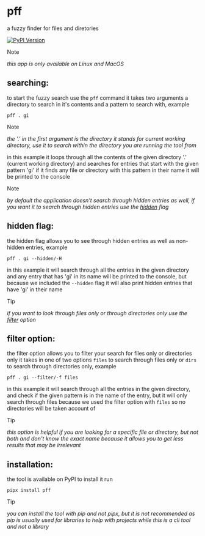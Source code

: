 # pff
a fuzzy finder for files and diretories

[![PyPI Version](https://img.shields.io/pypi/v/pff)](https://pypi.org/project/pff)

> [!NOTE]
> *this app is only available on Linux and MacOS*

## searching:
to start the fuzzy search use the `pff` command it takes two arguments a directory to search in it's contents
and a pattern to search with, example

    pff . gi

> [!NOTE]
> *the '.' in the first argument is the directory it stands for current working directory, use it to search within the directory you are*
> *running the tool from*

in this example it loops through all the contents of the given directory '.' (current working directory) and searches
for entries that start with the given pattern 'gi' if it finds any file or directory with this pattern in their name
it will be printed to the console

> [!NOTE]
> *by default the application doesn't search through hidden entries as well, if you want it to search through hidden entries*
> *use the [hidden](#hidden-flag) flag*

## hidden flag:
the hidden flag allows you to see through hidden entries as well as non-hidden entries, example

    pff . gi --hidden/-H

in this example it will search through all the entries in the given directory and any entry that has 'gi' in its
name will be printed to the console, but because we included the `--hidden` flag it will also print hidden
entries that have 'gi' in their name

> [!TIP]
> *if you want to look through files only or through directories only use the [filter](#filter-option) option*

## filter option:
the filter option allows you to filter your search for files only or directories only it takes in one of two
options `files` to search through files only or `dirs` to search through directories only, example

    pff . gi --filter/-f files

in this example it will search through all the entries in the given directory, and check if the given pattern
is in the name of the entry, but it will only search through files because we used the filter option with `files`
so no directories will be taken account of

> [!TIP]
> *this option is helpful if you are looking for a specific file or directory, but not both and don't know the exact name*
> *because it allows you to get less results that may be irrelevant*

## installation:
the tool is available on PyPI to install it run

    pipx install pff

> [!TIP]
> *you can install the tool with pip and not pipx, but it is not recommended as pip is usually used for libraries*
> *to help with projects while this is a cli tool and not a library*
